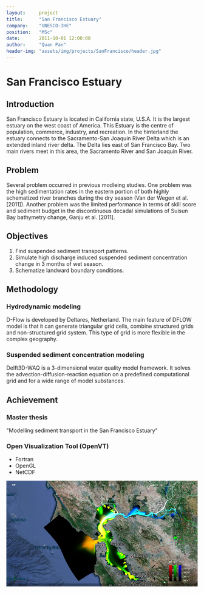 ```yaml
---
layout:     project
title:      "San Francisco Estuary"
company:    "UNESCO-IHE"
position:   "MSc"
date:       2011-10-01 12:00:00
author:     "Quan Pan"
header-img: "assets/img/projects/SanFrancisco/header.jpg"
---
```


# [](#header-1)San Francisco Estuary

## Introduction

San Francisco Estuary is located in California state, U.S.A. It is the largest estuary on the west coast of America. This Estuary is the centre of population, commerce, industry, and recreation. In the hinterland the estuary connects to the Sacramento-San Joaquin River Delta which is an extended inland river delta. The Delta lies east of San Francisco Bay. Two main rivers meet in this area, the Sacramento River and San Joaquin River.

## Problem

Several problem occurred in previous modleing studies. One problem was the high sedimentation rates in the eastern portion of both highly schematized river branches during the dry season (Van der Wegen et al. [2011]). Another problem was the limited performance in terms of skill score and sediment budget in the discontinuous decadal simulations of Suisun Bay bathymetry change, Ganju et al. [2011].

## Objectives

1.	Find suspended sediment transport patterns.
2.	Simulate high discharge induced suspended sediment concentration change in 3 months of wet season.
3.	Schematize landward boundary conditions.

## Methodology

### Hydrodynamic modeling

D-Flow is developed by Deltares, Netherland. The main feature of DFLOW model is that it can generate triangular grid cells, combine structured grids and non-structured grid system. This type of grid is more flexible in the complex geography.

### Suspended sediment concentration modeling

Delft3D-WAQ is a 3-dimensional water quality model framework. It solves the advection-diffusion-reaction equation on a predefined computational grid and for a wide range of model substances.

## Achievement

### Master thesis

"Modelling sediment transport in the San Francisco Estuary"

### Open Visualization Tool (OpenVT)

- Fortran
- OpenGL
- NetCDF

![](/assets/img/projects/SanFrancisco/3Dviewer.jpg)
